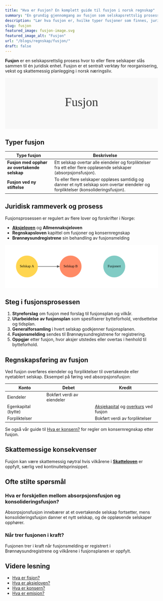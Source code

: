 ```yaml
---
title: "Hva er Fusjon? En komplett guide til fusjon i norsk regnskap"
summary: "En grundig gjennomgang av fusjon som selskapsrettslig prosess og regnskapsmessig behandling, inkludert typer fusjoner, trinn i fusjonsprosessen og regnskapsmessige konsekvenser."
description: "Lær hva fusjon er, hvilke typer fusjoner som finnes, juridiske krav, regnskapsføring og praktisk prosess ved fusjon av selskaper i Norge."
slug: fusjon
featured_image: fusjon-image.svg
featured_image_alt: "Fusjon"
url: "/blogs/regnskap/fusjon/"
draft: false
---
```


**Fusjon** er en selskapsrettslig prosess hvor to eller flere selskaper slås sammen til én juridisk enhet. Fusjon er et sentralt verktøy for reorganisering, vekst og skattemessig planlegging i norsk næringsliv.

![Fusjon](fusjon-image.svg)

## Typer fusjon

| Type fusjon                                    | Beskrivelse                                                                                                   |
|------------------------------------------------|---------------------------------------------------------------------------------------------------------------|
| **Fusjon med opphør av overtakende selskap**   | Ett selskap overtar alle eiendeler og forpliktelser fra ett eller flere oppløsende selskaper (absorpsjonsfusjon). |
| **Fusjon ved ny stiftelse**                    | To eller flere selskaper oppløses samtidig og danner et nytt selskap som overtar eiendeler og forpliktelser (konsolideringsfusjon). |

## Juridisk rammeverk og prosess

Fusjonsprosessen er regulert av flere lover og forskrifter i Norge:

* **[Aksjeloven](/blogs/regnskap/hva-er-aksjeloven "Hva er Aksjeloven? Regler for Aksjeselskaper i Norge")** og **Allmennaksjeloven**
* **Regnskapsloven** kapittel om fusjoner og konsernregnskap
* **Brønnøysundregistrene** sin behandling av fusjonsmelding

![Fusjonsprosess](fusjon-prosess.svg)

## Steg i fusjonsprosessen

1. **Styreforslag** om fusjon med forslag til fusjonsplan og vilkår.
2. **Utarbeidelse av fusjonsplan** som spesifiserer bytteforhold, verdsettelse og tidsplan.
3. **Generalforsamling** i hvert selskap godkjenner fusjonsplanen.
4. **Fusjonsmelding** sendes til Brønnøysundregistrene for registrering.
5. **Oppgjør** etter fusjon, hvor aksjer utstedes eller overtas i henhold til bytteforhold.

## Regnskapsføring av fusjon

Ved fusjon overføres eiendeler og forpliktelser til overtakende eller nyetablert selskap. Eksempel på føring ved absorpsjonsfusjon:

| Konto                | Debet                      | Kredit            |
|----------------------|----------------------------|-------------------|
| Eiendeler            | Bokført verdi av eiendeler |                   |
| Egenkapital (bytte)  |                            | [Aksjekapital](/blogs/regnskap/hva-er-aksjekapital "Hva er Aksjekapital? Krav og Forklaring") og [overkurs](/blogs/regnskap/hva-er-overkurs "Hva er Overkurs? En Guide til Overkurs i Regnskap") ved fusjon |
| Forpliktelser        |                            | Bokført verdi av forpliktelser |

Se også vår guide til [Hva er konsern?](/blogs/regnskap/hva-er-konsern "Hva er Konsern? Komplett Guide til Konsernstrukturer") for regler om konsernregnskap etter fusjon.

## Skattemessige konsekvenser

Fusjon kan være skattemessig nøytral hvis vilkårene i **[Skatteloven](/blogs/regnskap/hva-er-skatteloven "Hva er Skatteloven? Komplett Guide til Norsk Skattelovgivning")** er oppfylt, særlig ved kontinuitetsprinsippet.

## Ofte stilte spørsmål

### Hva er forskjellen mellom absorpsjonsfusjon og konsolideringsfusjon?

Absorpsjonsfusjon innebærer at et overtakende selskap fortsetter, mens konsolideringsfusjon danner et nytt selskap, og de oppløsende selskaper opphører.

### Når trer fusjonen i kraft?

Fusjonen trer i kraft når fusjonsmelding er registrert i Brønnøysundregistrene og vilkårene i fusjonsplanen er oppfylt.

## Videre lesning

* [Hva er fisjon?](/blogs/regnskap/hva-er-fisjon "Hva er Fisjon? Guide til Fisjon i Norsk Regnskap")
* [Hva er aksjeloven?](/blogs/regnskap/hva-er-aksjeloven "Hva er Aksjeloven? Regler for Aksjeselskaper i Norge")
* [Hva er konsern?](/blogs/regnskap/hva-er-konsern "Hva er Konsern? Komplett Guide til Konsernstrukturer")
* [Hva er emisjon?](/blogs/regnskap/emisjon "Hva er Emisjon? En komplett guide til kapitalforhøyelse og aksjeutstedelse")

